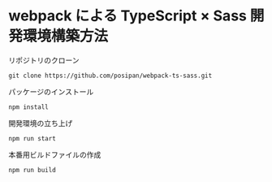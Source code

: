 # webpack による TypeScript × Sass 開発環境構築方法

リポジトリのクローン

```
git clone https://github.com/posipan/webpack-ts-sass.git
```

パッケージのインストール

```
npm install
```

開発環境の立ち上げ

```
npm run start
```

本番用ビルドファイルの作成

```
npm run build
```
